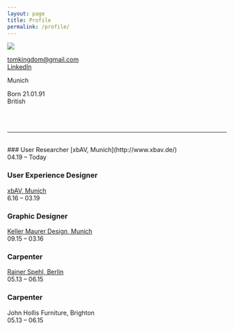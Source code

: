 ```yaml
---
layout: page
title: Profile
permalink: /profile/
---
```


<span class="profilecontain">
    <img class="profile" src="../assets/tomkingdom.jpg"/>   
</span>

[tomkingdom@gmail.com](mailto:tomkingdom@gmail.com)
 <br />
[LinkedIn](https://www.linkedin.com/in/tom-kingdom-041212142/)

Munich <br />

Born 21.01.91 <br />
British

<br />
<br />

---
<br />
### User Researcher
[xbAV, Munich](http://www.xbav.de/)<br />
04.19 – Today

### User Experience Designer
[xbAV, Munich](http://www.xbav.de/)<br />
6.16 – 03.19
### Graphic Designer
[Keller Maurer Design, Munich](http://www.km-d.com/)<br />
09.15 – 03.16  
### Carpenter
[Rainer Spehl, Berlin](http://www.rainerspehl.com/)<br />
05.13 – 06.15 
### Carpenter
John Hollis Furniture, Brighton<br />
05.13 – 06.15 



